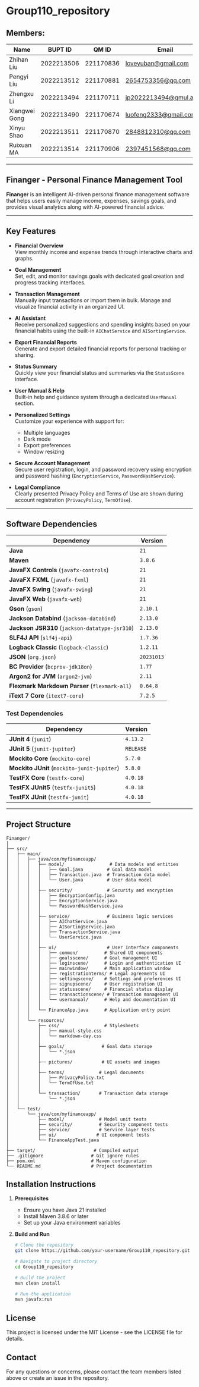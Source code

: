 # Group110_repository

## Members:

| Name          | BUPT ID    | QM ID    | Email                        | Username            |
|--------------|------------|-----------|-----------------------------|-----------------------------|
| Zhihan Liu   | 2022213506 | 221170836 | loveyuban@gmail.com         | Nora-LL / Aya              |
| Pengyi Liu   | 2022213512 | 221170881 | 2654753356@qq.com          | Effy4869                   |
| Zhengxu Li   | 2022213494 | 221170711 | jp2022213494@qmul.ac.uk    | ZhengxuLi96 / Li           |
| Xiangwei Gong| 2022213490 | 221170674 | luofeng2333@gmail.com      | VictorHugo043 / Fallenwind |
| Xinyu Shao   | 2022213511 | 221170870 | 2848812310@qq.com         | ROOOBUE / sstarsheep       |
| Ruixuan MA   | 2022213514 | 221170906 | 2397451568@qq.com         | MaRuixuan                  |


---

## **Finanger - Personal Finance Management Tool**

**Finanger** is an intelligent AI-driven personal finance management software that helps users easily manage income, expenses, savings goals, and provides visual analytics along with AI-powered financial advice.

---

## **Key Features**

- **Financial Overview**  
  View monthly income and expense trends through interactive charts and graphs.

- **Goal Management**  
  Set, edit, and monitor savings goals with dedicated goal creation and progress tracking interfaces.

- **Transaction Management**  
  Manually input transactions or import them in bulk. Manage and visualize financial activity in an organized UI.

- **AI Assistant**  
  Receive personalized suggestions and spending insights based on your financial habits using the built-in `AIChatService` and `AISortingService`.

- **Export Financial Reports**  
  Generate and export detailed financial reports for personal tracking or sharing.

- **Status Summary**  
  Quickly view your financial status and summaries via the `StatusScene` interface.

- **User Manual & Help**  
  Built-in help and guidance system through a dedicated `UserManual` section.

- **Personalized Settings**  
  Customize your experience with support for:
    - Multiple languages
    - Dark mode
    - Export preferences
    - Window resizing

- **Secure Account Management**  
  Secure user registration, login, and password recovery using encryption and password hashing (`EncryptionService`, `PasswordHashService`).

- **Legal Compliance**  
  Clearly presented Privacy Policy and Terms of Use are shown during account registration (`PrivacyPolicy`, `TermOfUse`).

---

## **Software Dependencies**

| Dependency                              | Version     |
|-----------------------------------------|-------------|
| **Java**                                | `21`        |
| **Maven**                               | `3.8.6`     |
| **JavaFX Controls** (`javafx-controls`) | `21`        |
| **JavaFX FXML** (`javafx-fxml`)         | `21`        |
| **JavaFX Swing** (`javafx-swing`)       | `21`        |
| **JavaFX Web** (`javafx-web`)           | `21`        |
| **Gson** (`gson`)                       | `2.10.1`    |
| **Jackson Databind** (`jackson-databind`) | `2.13.0`  |
| **Jackson JSR310** (`jackson-datatype-jsr310`) | `2.13.0` |
| **SLF4J API** (`slf4j-api`)             | `1.7.36`    |
| **Logback Classic** (`logback-classic`) | `1.2.11`    |
| **JSON** (`org.json`)                   | `20231013`  |
| **BC Provider** (`bcprov-jdk18on`)     | `1.77`      |
| **Argon2 for JVM** (`argon2-jvm`)       | `2.11`      |
| **Flexmark Markdown Parser** (`flexmark-all`) | `0.64.8` |
| **iText 7 Core** (`itext7-core`)        | `7.2.5`     |

### **Test Dependencies**

| Dependency                               | Version     |
|------------------------------------------|-------------|
| **JUnit 4** (`junit`)                    | `4.13.2`    |
| **JUnit 5** (`junit-jupiter`)            | `RELEASE`   |
| **Mockito Core** (`mockito-core`)        | `5.7.0`     |
| **Mockito JUnit** (`mockito-junit-jupiter`) | `5.8.0` |
| **TestFX Core** (`testfx-core`)          | `4.0.18`    |
| **TestFX JUnit5** (`testfx-junit5`)      | `4.0.18`    |
| **TestFX JUnit** (`testfx-junit`)        | `4.0.18`    |


---

## **Project Structure**
```
Finanger/
│
├── src/
│   ├── main/
│   │   ├── java/com/myfinanceapp/
│   │   │   ├── model/                 # Data models and entities
│   │   │   │   ├── Goal.java         # Goal data model
│   │   │   │   ├── Transaction.java  # Transaction data model
│   │   │   │   └── User.java         # User data model
│   │   │   │
│   │   │   ├── security/             # Security and encryption
│   │   │   │   ├── EncryptionConfig.java
│   │   │   │   ├── EncryptionService.java
│   │   │   │   └── PasswordHashService.java
│   │   │   │
│   │   │   ├── service/              # Business logic services
│   │   │   │   ├── AIChatService.java
│   │   │   │   ├── AISortingService.java
│   │   │   │   ├── TransactionService.java
│   │   │   │   └── UserService.java
│   │   │   │
│   │   │   ├── ui/                   # User Interface components
│   │   │   │   ├── common/          # Shared UI components
│   │   │   │   ├── goalsscene/      # Goal management UI
│   │   │   │   ├── loginscene/      # Login and authentication UI
│   │   │   │   ├── mainwindow/      # Main application window
│   │   │   │   ├── registrationterms/ # Legal agreements UI
│   │   │   │   ├── settingscene/    # Settings and preferences UI
│   │   │   │   ├── signupscene/     # User registration UI
│   │   │   │   ├── statusscene/     # Financial status display
│   │   │   │   ├── transactionscene/ # Transaction management UI
│   │   │   │   └── usermanual/      # Help and documentation UI
│   │   │   │
│   │   │   └── FinanceApp.java      # Application entry point
│   │   │
│   │   └── resources/
│   │       ├── css/                 # Stylesheets
│   │       │   ├── manual-style.css
│   │       │   └── markdown-day.css
│   │       │
│   │       ├── goals/              # Goal data storage
│   │       │   └── *.json
│   │       │
│   │       ├── pictures/           # UI assets and images
│   │       │
│   │       ├── terms/             # Legal documents
│   │       │   ├── PrivacyPolicy.txt
│   │       │   └── TermOfUse.txt
│   │       │
│   │       └── transaction/       # Transaction data storage
│   │           └── *.json
│   │
│   └── test/
│       └── java/com/myfinanceapp/
│           ├── model/             # Model unit tests
│           ├── security/          # Security component tests
│           ├── service/           # Service layer tests
│           ├── ui/               # UI component tests
│           └── FinanceAppTest.java
│
├── target/                      # Compiled output
├── .gitignore                  # Git ignore rules
├── pom.xml                     # Maven configuration
└── README.md                   # Project documentation
```

## **Installation Instructions**

1. **Prerequisites**
   - Ensure you have Java 21 installed
   - Install Maven 3.8.6 or later
   - Set up your Java environment variables

2. **Build and Run**
   ```bash
   # Clone the repository
   git clone https://github.com/your-username/Group110_repository.git
   
   # Navigate to project directory
   cd Group110_repository
   
   # Build the project
   mvn clean install
   
   # Run the application
   mvn javafx:run
   ```

## **License**

This project is licensed under the MIT License - see the LICENSE file for details.

## **Contact**

For any questions or concerns, please contact the team members listed above or create an issue in the repository.

